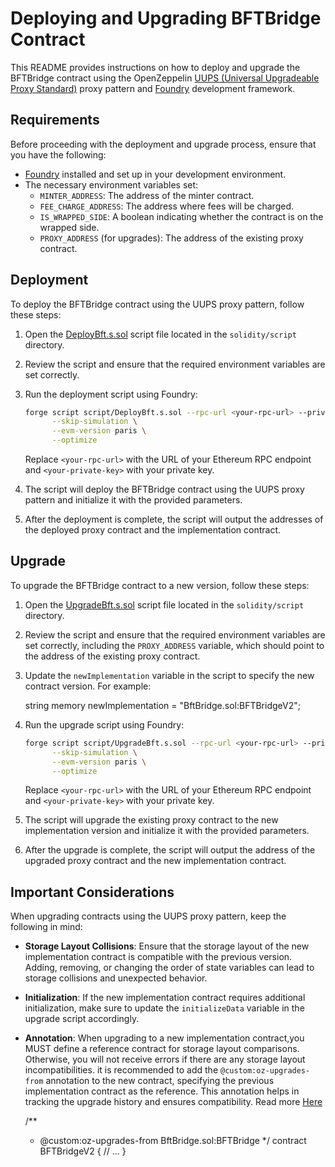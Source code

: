 # Deploying and Upgrading BFTBridge Contract

This README provides instructions on how to deploy and upgrade the BFTBridge contract using the OpenZeppelin [UUPS (Universal Upgradeable Proxy Standard)](https://docs.openzeppelin.com/upgrades-plugins/1.x/) proxy pattern and [Foundry](https://book.getfoundry.sh/) development framework.

## Requirements

Before proceeding with the deployment and upgrade process, ensure that you have the following:

- [Foundry](https://book.getfoundry.sh/getting-started/installation) installed and set up in your development environment.
- The necessary environment variables set:
  - `MINTER_ADDRESS`: The address of the minter contract.
  - `FEE_CHARGE_ADDRESS`: The address where fees will be charged.
  - `IS_WRAPPED_SIDE`: A boolean indicating whether the contract is on the wrapped side.
  - `PROXY_ADDRESS` (for upgrades): The address of the existing proxy contract.

## Deployment

To deploy the BFTBridge contract using the UUPS proxy pattern, follow these steps:

1. Open the [DeployBft.s.sol](solidity/script/DeployBft.s.sol) script file located in the `solidity/script` directory.

2. Review the script and ensure that the required environment variables are set correctly.

3. Run the deployment script using Foundry:

   ```bash
   forge script script/DeployBft.s.sol --rpc-url <your-rpc-url> --private-key <your-private-key> --broadcast \
         --skip-simulation \
         --evm-version paris \
         --optimize
   ```

   Replace `<your-rpc-url>` with the URL of your Ethereum RPC endpoint and `<your-private-key>` with your private key.

4. The script will deploy the BFTBridge contract using the UUPS proxy pattern and initialize it with the provided parameters.

5. After the deployment is complete, the script will output the addresses of the deployed proxy contract and the implementation contract.

## Upgrade

To upgrade the BFTBridge contract to a new version, follow these steps:

1. Open the [UpgradeBft.s.sol](solidity/script/UpgradeBft.s.sol) script file located in the `solidity/script` directory.

2. Review the script and ensure that the required environment variables are set correctly, including the `PROXY_ADDRESS` variable, which should point to the address of the existing proxy contract.

3. Update the `newImplementation` variable in the script to specify the new contract version. For example:

   string memory newImplementation = "BftBridge.sol:BFTBridgeV2";

4. Run the upgrade script using Foundry:

   ```bash
   forge script script/UpgradeBft.s.sol --rpc-url <your-rpc-url> --private-key <your-private-key> --broadcast \
         --skip-simulation \
         --evm-version paris \
         --optimize
   ```

   Replace `<your-rpc-url>` with the URL of your Ethereum RPC endpoint and `<your-private-key>` with your private key.

5. The script will upgrade the existing proxy contract to the new implementation version and initialize it with the provided parameters.

6. After the upgrade is complete, the script will output the address of the upgraded proxy contract and the new implementation contract.

## Important Considerations

When upgrading contracts using the UUPS proxy pattern, keep the following in mind:

- **Storage Layout Collisions**: Ensure that the storage layout of the new implementation contract is compatible with the previous version. Adding, removing, or changing the order of state variables can lead to storage collisions and unexpected behavior.

- **Initialization**: If the new implementation contract requires additional initialization, make sure to update the `initializeData` variable in the upgrade script accordingly.

- **Annotation**: When upgrading to a new implementation contract,you MUST define a reference contract for storage layout comparisons. Otherwise, you will not receive errors if there are any storage layout incompatibilities.  it is recommended to add the `@custom:oz-upgrades-from` annotation to the new contract, specifying the previous implementation contract as the reference. This annotation helps in tracking the upgrade history and ensures compatibility. Read more [Here](https://docs.openzeppelin.com/upgrades-plugins/1.x/api-core#define-reference-contracts)

  /\*\*

  - @custom:oz-upgrades-from BftBridge.sol:BFTBridge
    \*/
    contract BFTBridgeV2 {
    // ...
    }

